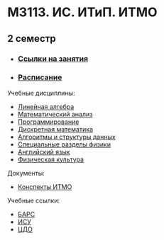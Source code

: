 # M3113. ИС. ИТиП. ИТМО
## 2 семестр 

* ### [Ссылки на занятия](https://fitp.itmo.ru/p/spring-2021/394)
* ### [Расписание](https://fitp.itmo.ru/p/spring-2021/428)

Учебные дисциплины:
*  [Линейная алгебра](Subjects/linal.md)
*  [Математический анализ](Subjects/matan.md)
*  [Программирование](Subjects/programming.md)
*  [Дискретная математика](Subjects/discrete.md)
*  [Алгоритмы и структуры данных](Subjects/algorithms.md)
*  [Специальные разделы физики](Subjects/physics.md)
*  [Английский язык](https://vk.com/fltc.itmo)
*  [Физическая культура](https://isu.ifmo.ru/pls/apex/f?p=2153:15:108337501947348::NO:RP,3::)

Документы:
* [Конспекты ИТМО](http://neerc.ifmo.ru/wiki/)

Учебные ссылки:
*  [БАРС](https://bars.itmo.ru/bars/disciplines)
* [ИСУ](https://isu.ifmo.ru/)
* [ЦДО](https://de.ifmo.ru/)
